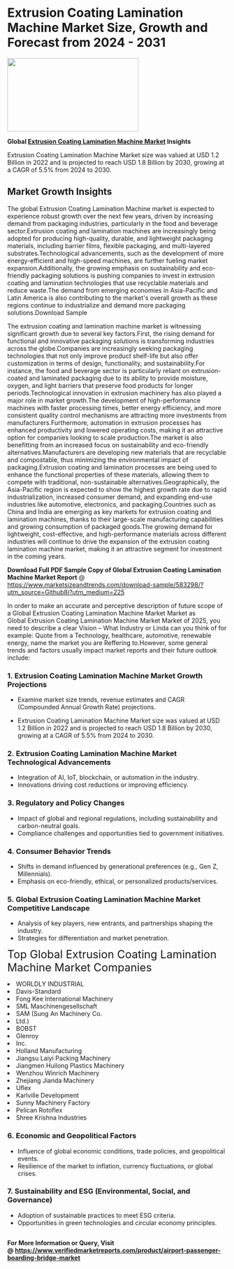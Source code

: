 <H1>Extrusion Coating Lamination Machine Market Size, Growth and Forecast from 2024 - 2031</H1><img class="aligncenter size-medium wp-image-584254" src="https://thirdeyenews.in/wp-content/uploads/2024/09/Global-Market-Research-300x168.jpeg" alt="" width="300" height="168" /><p><strong>Global&nbsp;<a href="https://www.marketsizeandtrends.com/download-sample/583298/?utm_source=Github8j?utm_medium=225">Extrusion Coating Lamination Machine Market</a> Insights</strong></p><p>Extrusion Coating Lamination Machine Market size was valued at USD 1.2 Billion in 2022 and is projected to reach USD 1.8 Billion by 2030, growing at a CAGR of 5.5% from 2024 to 2030.</p><p><h2>Market Growth Insights</h2> <p>The global Extrusion Coating Lamination Machine market is expected to experience robust growth over the next few years, driven by increasing demand from packaging industries, particularly in the food and beverage sector.Extrusion coating and lamination machines are increasingly being adopted for producing high-quality, durable, and lightweight packaging materials, including barrier films, flexible packaging, and multi-layered substrates.Technological advancements, such as the development of more energy-efficient and high-speed machines, are further fueling market expansion.Additionally, the growing emphasis on sustainability and eco-friendly packaging solutions is pushing companies to invest in extrusion coating and lamination technologies that use recyclable materials and reduce waste.The demand from emerging economies in Asia-Pacific and Latin America is also contributing to the market's overall growth as these regions continue to industrialize and demand more packaging solutions.Download Sample </p> <p>The extrusion coating and lamination machine market is witnessing significant growth due to several key factors.First, the rising demand for functional and innovative packaging solutions is transforming industries across the globe.Companies are increasingly seeking packaging technologies that not only improve product shelf-life but also offer customization in terms of design, functionality, and sustainability.For instance, the food and beverage sector is particularly reliant on extrusion-coated and laminated packaging due to its ability to provide moisture, oxygen, and light barriers that preserve food products for longer periods.Technological innovation in extrusion machinery has also played a major role in market growth.The development of high-performance machines with faster processing times, better energy efficiency, and more consistent quality control mechanisms are attracting more investments from manufacturers.Furthermore, automation in extrusion processes has enhanced productivity and lowered operating costs, making it an attractive option for companies looking to scale production.The market is also benefitting from an increased focus on sustainability and eco-friendly alternatives.Manufacturers are developing new materials that are recyclable and compostable, thus minimizing the environmental impact of packaging.Extrusion coating and lamination processes are being used to enhance the functional properties of these materials, allowing them to compete with traditional, non-sustainable alternatives.Geographically, the Asia-Pacific region is expected to show the highest growth rate due to rapid industrialization, increased consumer demand, and expanding end-use industries like automotive, electronics, and packaging.Countries such as China and India are emerging as key markets for extrusion coating and lamination machines, thanks to their large-scale manufacturing capabilities and growing consumption of packaged goods.The growing demand for lightweight, cost-effective, and high-performance materials across different industries will continue to drive the expansion of the extrusion coating lamination machine market, making it an attractive segment for investment in the coming years.</p><p><span class=""><strong>Download Full PDF Sample Copy of Global Extrusion Coating Lamination Machine Market Report</strong> @ <a href="https://www.marketsizeandtrends.com/download-sample/583298/?utm_source=Github8j?utm_medium=225" target="_blank">https://www.marketsizeandtrends.com/download-sample/583298/?utm_source=Github8j?utm_medium=225</a></span></p><p>In order to make an accurate and perceptive description of future scope of a Global&nbsp;Extrusion Coating Lamination Machine Market Market as Global&nbsp;Extrusion Coating Lamination Machine Market Market of 2025, you need to describe a clear Vision &ndash; What Industry or Linda can you think of for example: Quote from a Technology, healthcare, automotive, renewable energy, name the market you are Reffering to.However, some general trends and factors usually impact market reports and their future outlook include:</p><h3>1.&nbsp;<strong>Extrusion Coating Lamination Machine Market Growth Projections</strong></h3><ul><li>Examine market size trends, revenue estimates and CAGR (Compounded Annual Growth Rate) projections.</li><li><p>Extrusion Coating Lamination Machine Market size was valued at USD 1.2 Billion in 2022 and is projected to reach USD 1.8 Billion by 2030, growing at a CAGR of 5.5% from 2024 to 2030.</p></li></ul><h3>2.&nbsp;<strong>Extrusion Coating Lamination Machine Market Technological Advancements</strong></h3><ul><li>Integration of AI, IoT, blockchain, or automation in the industry.</li><li>Innovations driving cost reductions or improving efficiency.</li></ul><h3>3.&nbsp;<strong>Regulatory and Policy Changes</strong></h3><ul><li>Impact of global and regional regulations, including sustainability and carbon-neutral goals.</li><li>Compliance challenges and opportunities tied to government initiatives.</li></ul><h3>4.&nbsp;<strong>Consumer Behavior Trends</strong></h3><ul><li>Shifts in demand influenced by generational preferences (e.g., Gen Z, Millennials).</li><li>Emphasis on eco-friendly, ethical, or personalized products/services.</li></ul><h3>5.&nbsp;<strong>Global Extrusion Coating Lamination Machine Market Competitive Landscape</strong></h3><ul><li>Analysis of key players, new entrants, and partnerships shaping the industry.</li><li>Strategies for differentiation and market penetration.</li></ul><p data-pm-slice="1 1 []"><span style="color: inherit; font-family: inherit; font-size: 25px;">Top Global Extrusion Coating Lamination Machine Market Companies</span></p><div class="" data-test-id=""><p><li>WORLDLY INDUSTRIAL</li><li> Davis-Standard</li><li> Fong Kee International Machinery</li><li> SML Maschinengesellschaft</li><li> SAM (Sung An Machinery Co.</li><li> Ltd.)</li><li> BOBST</li><li> Glenroy</li><li> Inc.</li><li> Holland Manufacturing</li><li> Jiangsu Laiyi Packing Machinery</li><li> Jiangmen Huilong Plastics Machinery</li><li> Wenzhou Winrich Machinery</li><li> Zhejiang Jianda Machinery</li><li> Uflex</li><li> Karlville Development</li><li> Sunny Machinery Factory</li><li> Pelican Rotoflex</li><li> Shree Krishna Industries</li></p></div><h3>6.&nbsp;<strong>Economic and Geopolitical Factors</strong></h3><ul><li>Influence of global economic conditions, trade policies, and geopolitical events.</li><li>Resilience of the market to inflation, currency fluctuations, or global crises.</li></ul><h3>7.&nbsp;<strong>Sustainability and ESG (Environmental, Social, and Governance)</strong></h3><ul><li>Adoption of sustainable practices to meet ESG criteria.</li><li>Opportunities in green technologies and circular economy principles.</li></ul><h2><strong style="font-size: 14px;">For More Information or Query, Visit @&nbsp;</strong><a style="background-color: #ffffff; font-size: 14px;" href="https://www.marketsizeandtrends.com/report/extrusion-coating-lamination-machine-market/" target="_blank">https://www.verifiedmarketreports.com/product/airport-passenger-boarding-bridge-market</a></h2>